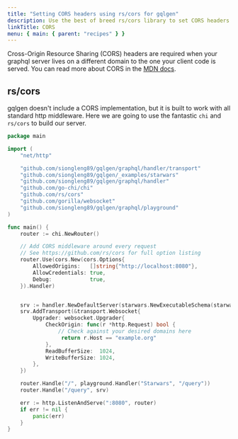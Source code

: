 ```yaml
---
title: "Setting CORS headers using rs/cors for gqlgen"
description: Use the best of breed rs/cors library to set CORS headers when working with gqlgen
linkTitle: CORS
menu: { main: { parent: "recipes" } }
---
```


Cross-Origin Resource Sharing (CORS) headers are required when your graphql server lives on a different domain to the one your client code is served. You can read more about CORS in the [MDN docs](https://developer.mozilla.org/en-US/docs/Web/HTTP/CORS).

## rs/cors

gqlgen doesn't include a CORS implementation, but it is built to work with all standard http middleware. Here we are going to use the fantastic `chi` and `rs/cors` to build our server.

```go
package main

import (
	"net/http"

	"github.com/siongleng89/gqlgen/graphql/handler/transport"
	"github.com/siongleng89/gqlgen/_examples/starwars"
	"github.com/siongleng89/gqlgen/graphql/handler"
	"github.com/go-chi/chi"
	"github.com/rs/cors"
	"github.com/gorilla/websocket"
	"github.com/siongleng89/gqlgen/graphql/playground"
)

func main() {
	router := chi.NewRouter()

	// Add CORS middleware around every request
	// See https://github.com/rs/cors for full option listing
	router.Use(cors.New(cors.Options{
		AllowedOrigins:   []string{"http://localhost:8080"},
		AllowCredentials: true,
		Debug:            true,
	}).Handler)


    srv := handler.NewDefaultServer(starwars.NewExecutableSchema(starwars.NewResolver()))
    srv.AddTransport(&transport.Websocket{
        Upgrader: websocket.Upgrader{
            CheckOrigin: func(r *http.Request) bool {
                // Check against your desired domains here
                 return r.Host == "example.org"
            },
            ReadBufferSize:  1024,
            WriteBufferSize: 1024,
        },
    })

	router.Handle("/", playground.Handler("Starwars", "/query"))
	router.Handle("/query", srv)

	err := http.ListenAndServe(":8080", router)
	if err != nil {
		panic(err)
	}
}

```
